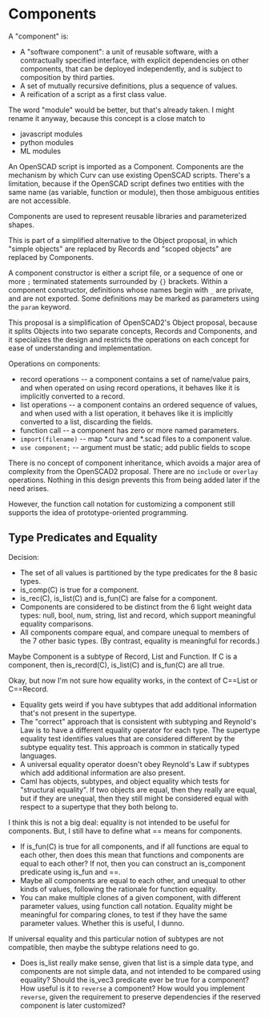 # Components
A "component" is:
* A "software component": a unit of reusable software, with a contractually
  specified interface, with explicit dependencies on other components,
  that can be deployed independently, and is subject to composition
  by third parties.
* A set of mutually recursive definitions, plus a sequence of values.
* A reification of a script as a first class value.

The word "module" would be better, but that's already taken.
I might rename it anyway, because this concept is a close match to
* javascript modules
* python modules
* ML modules

An OpenSCAD script is imported as a Component. Components are the mechanism
by which Curv can use existing OpenSCAD scripts. There's a limitation,
because if the OpenSCAD script defines two entities with the same name
(as variable, function or module), then those ambiguous entities are not
accessible.

Components are used to represent reusable libraries and parameterized shapes.

This is part of a simplified alternative to the Object proposal,
in which "simple objects" are replaced by Records
and "scoped objects" are replaced by Components.

A component constructor is either a script file,
or a sequence of one or more `;` terminated statements
surrounded by `{}` brackets.
Within a component constructor, definitions whose names begin with `_`
are private, and are not exported.
Some definitions may be marked as parameters using the `param` keyword.

This proposal is a simplification of OpenSCAD2's Object proposal,
because it splits Objects into two separate concepts, Records and Components,
and it specializes the design and restricts the operations on each concept
for ease of understanding and implementation.

Operations on components:
* record operations -- a component contains a set of name/value pairs,
  and when operated on using record operations, it behaves like it is
  implicitly converted to a record.
* list operations -- a component contains an ordered sequence of values,
  and when used with a list operation, it behaves like it is implicitly
  converted to a list, discarding the fields.
* function call -- a component has zero or more named parameters.
* `import(filename)` -- map \*.curv and \*.scad files to a component value.
* `use component;` -- argument must be static; add public fields to scope

There is no concept of component inheritance, which avoids a major
area of complexity from the OpenSCAD2 proposal. There are no `include`
or `overlay` operations. Nothing in this design prevents this from being
added later if the need arises.

However, the function call notation for customizing a component still
supports the idea of prototype-oriented programming.

## Type Predicates and Equality
Decision:
* The set of all values is partitioned by the type predicates
  for the 8 basic types.
* is_comp(C) is true for a component.
* is_rec(C), is_list(C) and is_fun(C) are false for a component.
* Components are considered to be distinct from the 6 light weight
  data types: null, bool, num, string, list and record, which support
  meaningful equality comparisons.
* All components compare equal, and compare unequal to members of the 7
  other basic types. (By contrast, equality is meaningful for records.)

Maybe Component is a subtype of Record, List and Function.
If C is a component, then is_record(C), is_list(C) and is_fun(C) are all true.

Okay, but now I'm not sure how equality works,
in the context of C==List or C==Record.
* Equality gets weird if you have subtypes that add additional information
  that's not present in the supertype.
* The "correct" approach that is consistent with subtyping and Reynold's Law
  is to have a different equality operator for each type.
  The supertype equality test identifies values that are considered different
  by the subtype equality test.
  This approach is common in statically typed languages.
* A universal equality operator doesn't obey Reynold's Law
  if subtypes which add additional information are also present.
* Caml has objects, subtypes, and object equality which tests for
  "structural equality". If two objects are equal, then they really are equal,
  but if they are unequal, then they still might be considered equal with
  respect to a supertype that they both belong to.

I think this is not a big deal: equality is not intended to be useful
for components. But, I still have to define what == means for components.
* If is_fun(C) is true for all components, and if all functions are equal
  to each other, then does this mean that functions and components are equal
  to each other? If not, then you can construct an is_component predicate
  using is_fun and ==.
* Maybe all components are equal to each other, and unequal to other kinds
  of values, following the rationale for function equality.
* You can make multiple clones of a given component,
  with different parameter values, using function call notation.
  Equality might be meaningful for comparing clones, to test if they have the
  same parameter values. Whether this is useful, I dunno.

If universal equality and this particular notion of subtypes are not
compatible, then maybe the subtype relations need to go.
* Does is_list really make sense, given that list is a simple data type,
  and components are not simple data, and not intended to be compared
  using equality? Should the is_vec3 predicate ever be true for a component?
  How useful is it to `reverse` a component? How would you implement `reverse`,
  given the requirement to preserve dependencies if the reserved component
  is later customized?
